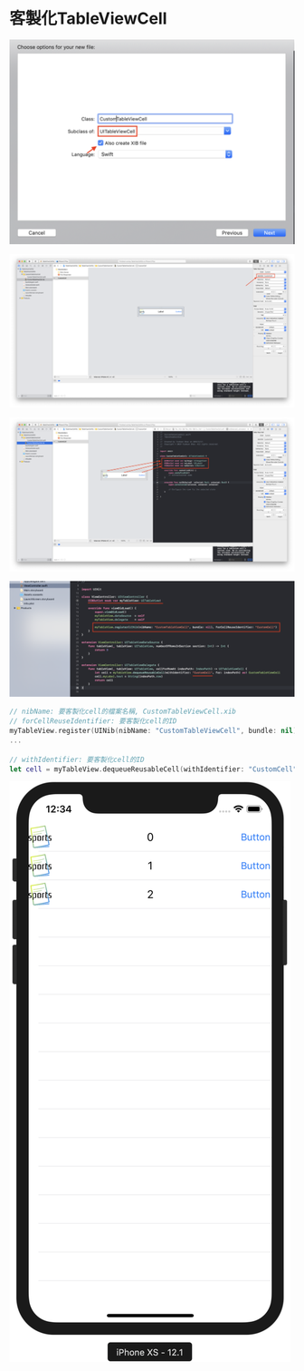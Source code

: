 # 客製化TableViewCell

![&#x65B0;&#x589E;&#x6A94;&#x6848;&#x6642;&#x8A18;&#x5F97;&#x4E00;&#x4F75;&#x52FE;&#x9078;&#x300C;Also create XIB file&#x300D;](../../.gitbook/assets/ying-mu-kuai-zhao-20190318-shang-wu-12.14.38.png)

![&#x81F3;CustomTableViewCell.xib&#xFF0C;&#x8A2D;&#x8A08;&#x8981;&#x5BA2;&#x88FD;&#x5316;&#x7684;cell&#xFF0C;&#x597D;&#x4E86;&#x8A18;&#x5F97;&#x5E6B;cell&#x53D6;ID](../../.gitbook/assets/ying-mu-kuai-zhao-20190318-shang-wu-12.16.40.png)

![&#x5C07;&#x5BA2;&#x88FD;&#x5316;&#x7684;cell&#x5167;&#x5BB9;&#x9023;&#x7D50;&#x5230;CustomTableViewCell.swift](../../.gitbook/assets/ying-mu-kuai-zhao-20190318-shang-wu-12.17.54.png)

![&#x9023;&#x7D50;&#x597D;&#x5C0D;&#x61C9;&#x7684;TableView&#x4E26;&#x5411;ViewController&#x8A3B;&#x518A;](../../.gitbook/assets/ying-mu-kuai-zhao-20190318-shang-wu-12.27.21.png)

```swift
// nibName: 要客製化cell的檔案名稱, CustomTableViewCell.xib
// forCellReuseIdentifier: 要客製化cell的ID
myTableView.register(UINib(nibName: "CustomTableViewCell", bundle: nil), forCellReuseIdentifier: "CustomCell")
...

// withIdentifier: 要客製化cell的ID
let cell = myTableView.dequeueReusableCell(withIdentifier: "CustomCell", for: indexPath) as! CustomTableViewCell

```



![&#x986F;&#x793A;&#x5BA2;&#x88FD;&#x5316;cell&#x7684;&#x7D50;&#x679C;](../../.gitbook/assets/ying-mu-kuai-zhao-20190318-shang-wu-12.34.42.png)






